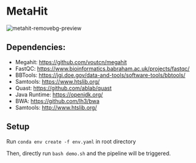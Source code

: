 # MetaHit
![metahit-removebg-preview](https://github.com/user-attachments/assets/205507ac-2766-470e-9c6d-2ddebc279f74)


## Dependencies:
- Megahit: https://github.com/voutcn/megahit
- FastQC: https://www.bioinformatics.babraham.ac.uk/projects/fastqc/
- BBTools: https://jgi.doe.gov/data-and-tools/software-tools/bbtools/
- Samtools: https://www.htslib.org/
- Quast: https://github.com/ablab/quast
- Java Runtime: https://openjdk.org/
- BWA: https://github.com/lh3/bwa
- Samtools: http://www.htslib.org/

## Setup

Run `conda env create -f env.yaml` in root directory

Then, directly run `bash demo.sh` and the pipeline will be triggered.
